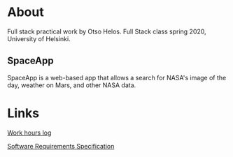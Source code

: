 # About

Full stack practical work by Otso Helos. Full Stack class spring 2020, University of Helsinki.

## SpaceApp

SpaceApp is a web-based app that allows a search for NASA's image of the day, weather on Mars, and other NASA data.

# Links

[Work hours log](https://github.com/otsohelos/fullstack-spaceapp/blob/master/documentation/WorkHoursLog.md)

[Software Requirements Specification](https://github.com/otsohelos/fullstack-spaceapp/blob/master/documentation/Software%20Requirement%20Specifications.md)